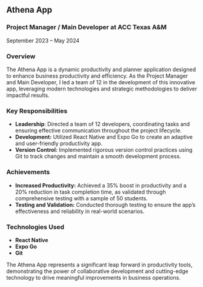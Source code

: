 

## Athena App

### Project Manager / Main Developer at ACC Texas A&M
September 2023 – May 2024

### Overview

The Athena App is a dynamic productivity and planner application designed to enhance business productivity and efficiency. As the Project Manager and Main Developer, I led a team of 12 in the development of this innovative app, leveraging modern technologies and strategic methodologies to deliver impactful results.

### Key Responsibilities
- **Leadership**: Directed a team of 12 developers, coordinating tasks and ensuring effective communication throughout the project lifecycle.
- **Development:** Utilized React Native and Expo Go to create an adaptive and user-friendly productivity app.
- **Version Control:** Implemented rigorous version control practices using Git to track changes and maintain a smooth development process.

### Achievements
- **Increased Productivity:** Achieved a 35% boost in productivity and a 20% reduction in task completion time, as validated through comprehensive testing with a sample of 50 students.
- **Testing and Validation:** Conducted thorough testing to ensure the app’s effectiveness and reliability in real-world scenarios.

### Technologies Used
- **React Native**
- **Expo Go**
- **Git**

The Athena App represents a significant leap forward in productivity tools, demonstrating the power of collaborative development and cutting-edge technology to drive meaningful improvements in business operations.

